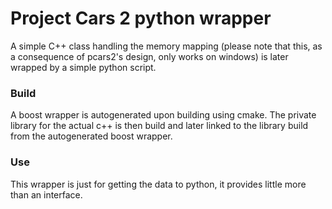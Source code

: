 # Project Cars 2 python wrapper
A simple C++ class handling the memory mapping (please note that this, as a consequence of pcars2's design, only works on windows) is later wrapped by a simple python script. 

### Build
A boost wrapper is autogenerated upon building using cmake. The private library for the actual c++ is then build and later linked to the library build from the autogenerated boost wrapper. 

### Use
This wrapper is just for getting the data to python, it provides little more than an interface. 
